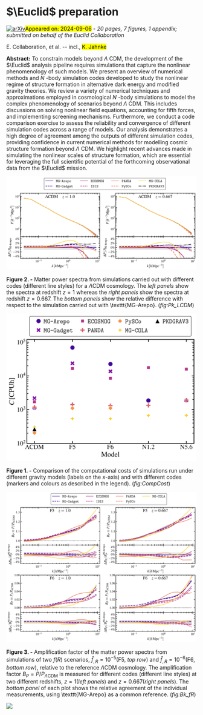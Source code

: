 <div class="macros" style="visibility:hidden;">
$\newcommand{\ensuremath}{}$
$\newcommand{\xspace}{}$
$\newcommand{\object}[1]{\texttt{#1}}$
$\newcommand{\farcs}{{.}''}$
$\newcommand{\farcm}{{.}'}$
$\newcommand{\arcsec}{''}$
$\newcommand{\arcmin}{'}$
$\newcommand{\ion}[2]{#1#2}$
$\newcommand{\textsc}[1]{\textrm{#1}}$
$\newcommand{\hl}[1]{\textrm{#1}}$
$\newcommand{\footnote}[1]{}$
$\newcommand{\Om}[1]{\Omega_\mathrm{#1}}$
$\newcommand{\Omm}{\Omega_\mathrm{m}}$
$\newcommand{\Omr}{\Omega_\mathrm{r}}$
$\newcommand{\Omk}{\Omega_\mathrm{k}}$
$\newcommand{\OmDE}{\Omega_\mathrm{DE}}$
$\newcommand{\OmL}{\Omega_\Lambda}$
$\newcommand{\de}[1]{\delta_\mathrm{#1}}$
$\newcommand{\rh}[1]{\rho_\mathrm{#1}}$
$\newcommand{\pysco}{\texttt{PySCo}\xspace}$
$\newcommand{\orcid}[1]{\orcidlink{#1}}$
$\newcommand{\arraystretch}{2.0}$</div>



<div id="title">

# $\Euclid$ preparation

</div>
<div id="comments">

[![arXiv](https://img.shields.io/badge/arXiv-2409.03522-b31b1b.svg)](https://arxiv.org/abs/2409.03522)<mark>Appeared on: 2024-09-06</mark> -  _20 pages, 7 figures, 1 appendix; submitted on behalf of the Euclid Collaboration_

</div>
<div id="authors">

E. Collaboration, et al. -- incl., <mark>K. Jahnke</mark>

</div>
<div id="abstract">

**Abstract:** To constrain models beyond $\Lambda$ CDM, the development of the $\Euclid$ analysis pipeline requires simulations that capture the nonlinear phenomenology of such models.  We present an overview of numerical methods and $N$ -body simulation codes developed to study the nonlinear regime of structure formation in alternative dark energy and modified gravity theories. We review a variety of numerical techniques and approximations employed in cosmological $N$ -body simulations to model the complex phenomenology of scenarios beyond $\Lambda$ CDM. This includes discussions on solving nonlinear field equations, accounting for fifth forces, and implementing screening mechanisms. Furthermore, we conduct a code comparison exercise to assess the reliability and convergence of different simulation codes across a range of models. Our analysis demonstrates a high degree of agreement among the outputs of different simulation codes, providing confidence in current numerical methods for modelling cosmic structure formation beyond $\Lambda$ CDM. We highlight recent advances made in simulating the nonlinear scales of structure formation, which are essential for leveraging the full scientific potential of the forthcoming observational data from the $\Euclid$ mission.

</div>

<div id="div_fig1">

<img src="tmp_2409.03522/./Figures/Pk_comparison_LCDM.png" alt="Fig2" width="100%"/>

**Figure 2. -** Matter power spectra from simulations carried out with different codes (different line styles) for a $\Lambda$CDM cosmology. The *left panels* show the spectra at redshift $z=1$ whereas the *right panels* show the spectra at redshift $z=0.667$. The *bottom panels* show the relative difference with respect to the simulation carried out with \texttt{MG-Arepo}. (*fig:Pk_LCDM*)

</div>
<div id="div_fig2">

<img src="tmp_2409.03522/./Figures/CompCost_Summary.png" alt="Fig1" width="100%"/>

**Figure 1. -** Comparison of the computational costs of simulations run under different gravity models (labels on the $x$-axis) and with different codes (markers and colours as described in the legend). (*fig:CompCost*)

</div>
<div id="div_fig3">

<img src="tmp_2409.03522/./Figures/Bk_comparison_fR.png" alt="Fig3" width="100%"/>

**Figure 3. -** Amplification factor of the matter power spectra from simulations of two $f(R)$ scenarios, $\bar{f}_{,R} = 10^{-5}$(F5, *top row*) and $\bar{f}_{,R} = 10^{-6}$(F6, *bottom row*), relative to the reference $\Lambda$CDM cosmology. The amplification factor $B_P = P/P_{\Lambda\mathrm{CDM}}$ is measured for different codes (different line styles) at two different redshifts, $z=1$(*left panels*) and $z=0.667$(*right panels*). The *bottom panel* of each plot shows the relative agreement of the individual measurements, using \texttt{MG-Arepo} as a common reference. (*fig:Bk_fR*)

</div><div id="qrcode"><img src=https://api.qrserver.com/v1/create-qr-code/?size=100x100&data="https://arxiv.org/abs/2409.03522"></div>